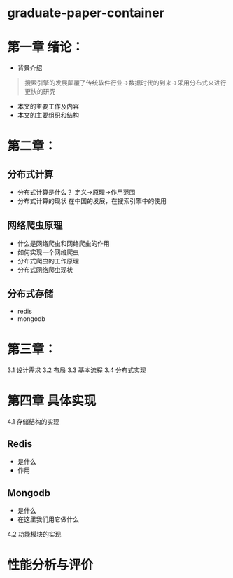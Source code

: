 # graduate-paper-container
# 第一章 绪论：
* 背景介绍
> 搜索引擎的发展颠覆了传统软件行业->数据时代的到来->采用分布式来进行更快的研究
* 本文的主要工作及内容
* 本文的主要组织和结构

# 第二章：

## 分布式计算

* 分布式计算是什么？
定义->原理->作用范围
* 分布式计算的现状
在中国的发展，在搜索引擎中的使用

## 网络爬虫原理
* 什么是网络爬虫和网络爬虫的作用
* 如何实现一个网络爬虫
* 分布式爬虫的工作原理
* 分布式网络爬虫现状

## 分布式存储
- redis
- mongodb

# 第三章：
3.1 设计需求
3.2 布局
3.3 基本流程
3.4 分布式实现


# 第四章 具体实现

4.1 存储结构的实现

## Redis

- 是什么
- 作用
## Mongodb
- 是什么
- 在这里我们用它做什么

4.2 功能模块的实现

# 性能分析与评价



